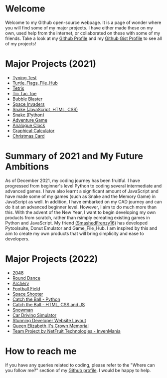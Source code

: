 # Welcome
Welcome to my Github open-source webpage. It is a page of wonder where you will find some of my major projects. I have either made these on my own, used help from the internet, or collaborated on these with some of my friends. Take a look at my [Github Profile](https://github.com/CodeMaster7000) and my [Github Gist Profile](https://gist.github.com/CodeMaster7000) to see all of my projects!

# Major Projects (2021)
- [Typing Test](https://github.com/CodeMaster7000/Typing-Test)
- [Turtle_Flags_File_Hub](https://github.com/CodeMaster7000/Turtle_Flags_File_Hub)
- [Tetris](https://github.com/CodeMaster7000/Tetris)
- [Tic Tac Toe](https://github.com/CodeMaster7000/Tic-Tac-Toe)
- [Bubble Blaster](https://github.com/CodeMaster7000/Bubble-Blaster)
- [Space Invaders](https://github.com/CodeMaster7000/Pygame-Space-Invaders)
- [Snake (JavaScript, HTML, CSS)](https://github.com/CodeMaster7000/Snake)
- [Snake (Python)](https://github.com/CodeMaster7000/Turtle_Snake_Game)
- [Adventure Game](https://github.com/CodeMaster7000/Adventure-Game)
- [Analogue Clock](https://github.com/CodeMaster7000/Analogue-Clock)
- [Graphical Calculator](https://github.com/CodeMaster7000/Graphical-Calculator)
- [Christmas Card](https://github.com/CodeMaster7000/Merry-Christmas)

# Summary of 2021 and My Future Ambitions
As of December 2021, my coding journey has been fruitful. I have progressed from beginner's level Python to coding several intermediate and advanced games. I have also learnt a significant amount of JavaScript and have made some of my games (such as Snake and the Memory Game) in JavaScript as well. In addition, I have embarked on my CAD journey and can do it at an advanced beginner level. However, I aim to do much more than this. With the advent of the New Year, I want to begin developing my own products from scratch, rather than rsimply ecreating existing games in Python and JavaScript. My friend [(SmashedFrenzy16)](https://github.com/SmashedFrenzy16) has developed Pytoolsuite, Donut Emulator and Game_File_Hub. I am inspired by this and aim to create my own products that will bring simplicity and ease to developers.

# Major Projects (2022)
- [2048](https://github.com/CodeMaster7000/2048)
- [Round Dance](https://github.com/CodeMaster7000/Turtle-Graphic-Round-Dance)
- [Archery](https://github.com/CodeMaster7000/Archery)
- [Football Field](https://github.com/CodeMaster7000/Football-Field)
- [Space Shooter](https://github.com/CodeMaster7000/Space-Shooter-Game)
- [Catch the Ball - Python](https://github.com/CodeMaster7000/Catch-the-Ball)
- [Catch the Ball - HTML, CSS and JS](https://github.com/CodeMaster7000/Catch-the-Ball-HTML-CSS-JS)
- [Snowman](https://github.com/CodeMaster7000/Snowman)
- [Car Driving Simulator](https://github.com/CodeMaster7000/Car-Driving-Simulator)
- [Stunning Developer Website Layout](https://github.com/CodeMaster7000/Stunning-Developer-Website-Layout)
- [Queen Elizabeth II's Crown Memorial](https://github.com/CodeMaster7000/Queen-Elizabeth-II-Crown-Memorial)
- [Team Project by NetFruit Technologies - InvenMania](https://github.com/NetFruit-Technologies/InvenMania)

# How to reach me
If you have any queries related to coding, please refer to the "Where can you follow me?" section of my [Github profile](https://github.com/CodeMaster7000). I would be happy to help.
